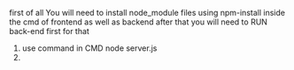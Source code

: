 first of all You will need to install node_module files using 
npm-install inside the cmd of frontend as well as backend
after that you will need to RUN back-end first for that 
1. use command in CMD node server.js
2. 
